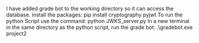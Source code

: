 I have added grade bot to the working directory so it can access the database.
install the packages:
pip install cryptography pyjwt
To run the python Script use the command:
python JWKS_server.py
In a new terminal in the same directory as the python script, run the grade bot:
.\gradebot.exe project2